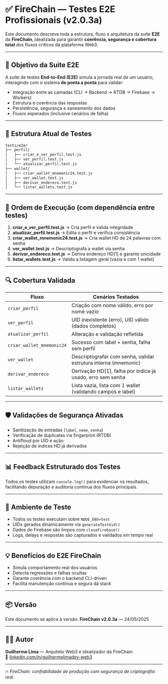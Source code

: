 # ✅ FireChain — Testes E2E Profissionais (v2.0.3a)

Este documento descreve toda a estrutura, fluxo e arquitetura da suíte **E2E** da **FireChain**, idealizada para garantir **coerência, segurança e cobertura total** dos fluxos críticos da plataforma Web3.

---

## 🧪 Objetivo da Suíte E2E

A suíte de testes **End-to-End (E2E)** simula a jornada real de um usuário, interagindo com o sistema **de ponta a ponta** para validar:
- Integração entre as camadas (CLI → Backend → RTDB → Firebase → Workers)
- Estrutura e coerência das respostas
- Persistência, segurança e saneamento dos dados
- Fluxos esperados (inclusive cenários de falha)

---

## 🧱 Estrutura Atual de Testes

```bash
tests/e2e/
├── perfil/
│   ├── criar_e_ver_perfil.test.js
│   ├── ver_perfil.test.js
│   └── atualizar_perfil.test.js
├── wallet/
│   ├── criar_wallet_mnemonic24.test.js
│   ├── ver_wallet.test.js
│   ├── derivar_endereco.test.js
│   └── listar_wallets.test.js
```

---

## 🔄 Ordem de Execução (com dependência entre testes)

1. **criar_e_ver_perfil.test.js** → Cria perfil e valida integridade
2. **atualizar_perfil.test.js** → Edita o perfil e verifica consistência
3. **criar_wallet_mnemonic24.test.js** → Cria wallet HD de 24 palavras com senha
4. **ver_wallet.test.js** → Descriptografa a wallet via senha
5. **derivar_endereco.test.js** → Deriva endereço HD[1] e garante unicidade
6. **listar_wallets.test.js** → Valida a listagem geral (vazia e com 1 wallet)

---

## 🔍 Cobertura Validada

| Fluxo                       | Cenários Testados                                                   |
|----------------------------|----------------------------------------------------------------------|
| `criar_perfil`             | Criação com nome válido, erro por nome vazio                        |
| `ver_perfil`               | UID inexistente (erro), UID válido (dados completos)                |
| `atualizar_perfil`         | Alteração e validação refletida                                     |
| `criar_wallet_mnemonic24`  | Sucesso com label + senha, falha sem perfil                         |
| `ver_wallet`               | Descriptografar com senha, validar estrutura interna (mnemonic)     |
| `derivar_endereco`         | Derivação HD[1], falha por índice já usado, erro sem senha          |
| `listar_wallets`           | Lista vazia, lista com 1 wallet (validando campos e label)          |

---

## 🛡️ Validações de Segurança Ativadas

- Sanitização de entradas (`label`, `nome`, `senha`)
- Verificação de duplicatas via fingerprint (RTDB)
- Antiflood por UID e ação
- Rejeição de índices HD já derivados

---

## 📊 Feedback Estruturado dos Testes

Todos os testes utilizam `console.log()` para evidenciar os resultados, facilitando depuração e auditoria contínua dos fluxos principais.

---

## 🧼 Ambiente de Teste

- Todos os testes executam sobre `NODE_ENV=test`
- UIDs gerados dinamicamente via `generateTestUid()`
- Dados do Firebase são limpos com `closeFirebase()`
- Logs, delays e respostas são capturados e validados em tempo real

---

## 💡 Benefícios do E2E FireChain

- Simula comportamento real dos usuários
- Detecta regressões e falhas ocultas
- Garante coerência com o backend CLI-driven
- Facilita manutenção contínua e segura da stack

---

## 📦 Versão

Este documento se aplica à versão:
**FireChain v2.0.3a** — 24/05/2025

---

## 👨‍💻 Autor

**Guilherme Lima** — Arquiteto Web3 e idealizador da FireChain  
🔗 [linkedin.com/in/guilhermelimadev-web3](https://linkedin.com/in/guilhermelimadev-web3)

---

🔥 *FireChain: confiabilidade de produção com segurança de criptografia real.*

